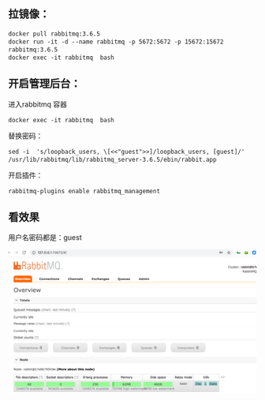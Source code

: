 ## 拉镜像：
```
docker pull rabbitmq:3.6.5
docker run -it -d --name rabbitmq -p 5672:5672 -p 15672:15672 rabbitmq:3.6.5
docker exec -it rabbitmq  bash
```

## 开启管理后台：
进入rabbitmq 容器 
```
docker exec -it rabbitmq  bash
```
替换密码：
```
sed -i  's/loopback_users, \[<<"guest">>]/loopback_users, [guest]/' /usr/lib/rabbitmq/lib/rabbitmq_server-3.6.5/ebin/rabbit.app
```
开启插件：
```
rabbitmq-plugins enable rabbitmq_management
```

## 看效果
用户名密码都是：guest

![](imgs/2020-12-16-gYtjIG.png)
